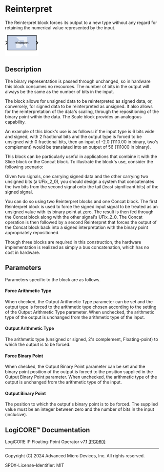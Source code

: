 # Reinterpret

The Reinterpret block forces its output to a new type without any
regard for retaining the numerical value represented by the input.

![](./Images/block.png)

## Description

The binary representation is passed through unchanged, so in hardware
this block consumes no resources. The number of bits in the output will
always be the same as the number of bits in the input.

The block allows for unsigned data to be reinterpreted as signed data,
or, conversely, for signed data to be reinterpreted as unsigned. It also
allows for the reinterpretation of the data's scaling, through the
repositioning of the binary point within the data. The Scale
block provides an analogous capability.

An example of this block's use is as follows: if the input type is 6
bits wide and signed, with 2 fractional bits and the output type is
forced to be unsigned with 0 fractional bits, then an input of -2.0
(1110.00 in binary, two's complement) would be translated into an output
of 56 (111000 in binary).

This block can be particularly useful in applications that combine it
with the Slice block or the Concat block. To illustrate
the block's use, consider the following scenario:

Given two signals, one carrying signed data and the other carrying two
unsigned bits (a UFix_2_0), you should design a system that concatenates
the two bits from the second signal onto the tail (least significant
bits) of the signed signal.

You can do so using two Reinterpret blocks and one Concat block. The
first Reinterpret block is used to force the signed input signal to be
treated as an unsigned value with its binary point at zero. The result
is then fed through the Concat block along with the other signal's
UFix_2_0. The Concat operation is then followed by a second Reinterpret
that forces the output of the Concat block back into a signed
interpretation with the binary point appropriately repositioned.

Though three blocks are required in this construction, the hardware
implementation is realized as simply a bus concatenation, which has no
cost in hardware.

## Parameters

Parameters specific to the block are as follows.

#### Force Arithmetic Type  
When checked, the Output Arithmetic Type parameter can be set and the
output type is forced to the arithmetic type chosen according to the
setting of the Output Arithmetic Type parameter. When unchecked, the
arithmetic type of the output is unchanged from the arithmetic type of
the input.

#### Output Arithmetic Type  
The arithmetic type (unsigned or signed, 2's complement, Floating-point)
to which the output is to be forced.

#### Force Binary Point  
When checked, the Output Binary Point parameter can be set and the
binary point position of the output is forced to the position supplied
in the Output Binary Point parameter. When unchecked, the arithmetic
type of the output is unchanged from the arithmetic type of the input.

#### Output Binary Point  
The position to which the output's binary point is to be forced. The
supplied value must be an integer between zero and the number of bits in
the input (inclusive).

## LogiCORE™ Documentation

LogiCORE IP Floating-Point Operator
v7.1 [(PG060)](https://docs.xilinx.com/access/sources/ud/document?isLatest=true&url=pg060-floating-point&ft:locale=en-US)

--------------
Copyright (C) 2024 Advanced Micro Devices, Inc.
All rights reserved.

SPDX-License-Identifier: MIT
